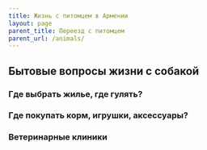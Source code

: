 ```yaml
---
title: Жизнь с питомцем в Армении
layout: page
parent_title: Переезд с питомцем
parent_url: /animals/
---
```



## Бытовые вопросы жизни с собакой

### Где выбрать жилье, где гулять?

### Где покупать корм, игрушки, аксессуары?

### Ветеринарные клиники


